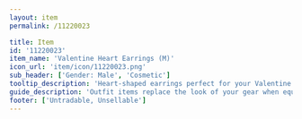 ```yaml
---
layout: item
permalink: /11220023

title: Item
id: '11220023'
item_name: 'Valentine Heart Earrings (M)'
icon_url: 'item/icon/11220023.png'
sub_header: ['Gender: Male', 'Cosmetic']
tooltip_description: 'Heart-shaped earrings perfect for your Valentine.'
guide_description: 'Outfit items replace the look of your gear when equipped.'
footer: ['Untradable, Unsellable']
---
```

